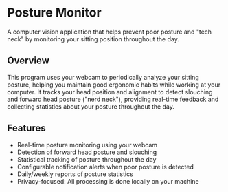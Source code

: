 # Posture Monitor

A computer vision application that helps prevent poor posture and "tech neck" by monitoring your sitting position throughout the day.

## Overview

This program uses your webcam to periodically analyze your sitting posture, helping you maintain good ergonomic habits while working at your computer. It tracks your head position and alignment to detect slouching and forward head posture ("nerd neck"), providing real-time feedback and collecting statistics about your posture throughout the day.

## Features

- Real-time posture monitoring using your webcam
- Detection of forward head posture and slouching
- Statistical tracking of posture throughout the day
- Configurable notification alerts when poor posture is detected
- Daily/weekly reports of posture statistics
- Privacy-focused: All processing is done locally on your machine
